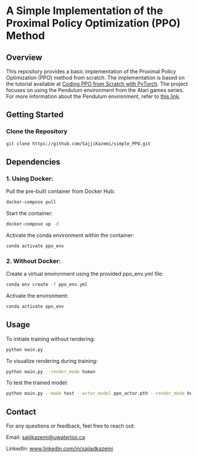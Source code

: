 # A Simple Implementation of the Proximal Policy Optimization (PPO) Method

## Overview

This repository provides a basic implementation of the Proximal Policy Optimization (PPO) method from scratch. The implementation is based on the tutorial available at [Coding PPO from Scratch with PyTorch](https://medium.com/analytics-vidhya/coding-ppo-from-scratch-with-pytorch-part-1-4-613dfc1b14c8). The project focuses on using the Pendulum environment from the Atari games series. For more information about the Pendulum environment, refer to [this link](https://www.gymlibrary.dev/environments/classic_control/pendulum/).

## Getting Started

### Clone the Repository

```bash
git clone https://github.com/SajjiKazemi/simple_PPO.git
```

## Dependencies
### 1. Using Docker:
Pull the pre-built container from Docker Hub:

```bash
docker-compose pull
```
Start the container:

```bash
docker-compose up -d
```
Activate the conda environment within the container:

```bash
conda activate ppo_env
```

### 2. Without Docker:
Create a virtual environment using the provided ppo_env.yml file:

```bash
conda env create -f ppo_env.yml
```
Activate the environment:

```bash
conda activate ppo_env
```

## Usage

To initiate training without rendering:

```bash
python main.py
```
To visualize rendering during training:

```bash
python main.py --render_mode human
```
To test the trained model:

```bash
python main.py --mode test --actor_model ppo_actor.pth --render_mode human
```

## Contact
For any questions or feedback, feel free to reach out:

Email: sajjikazemi@uwaterloo.ca

LinkedIn: www.linkedin.com/in/sajjadkazemi
